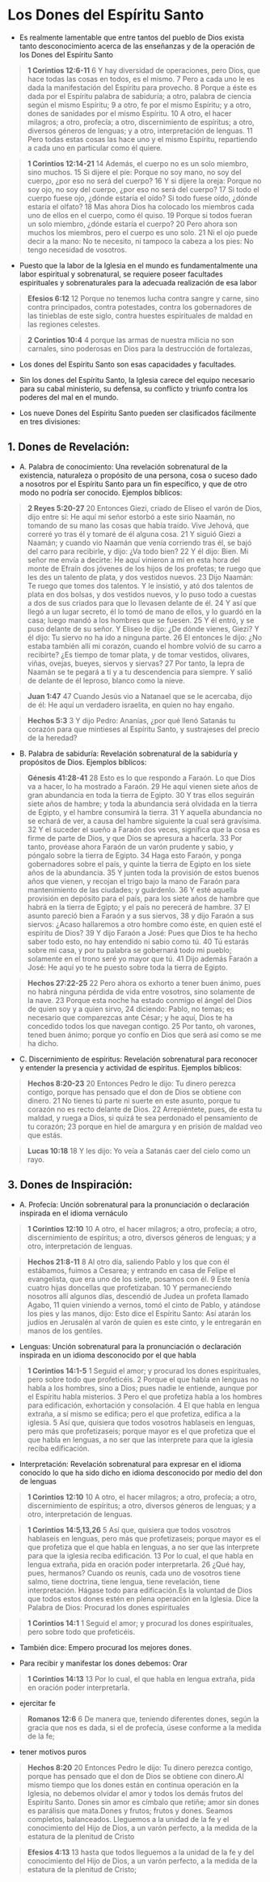 # Los Dones del Espíritu Santo

- Es realmente lamentable que entre tantos del pueblo de Dios exista tanto desconocimiento acerca de las enseñanzas y de la operación de los Dones del Espíritu Santo

> **1 Corintios 12:6-11**
> 6 Y hay diversidad de operaciones, pero Dios, que hace todas las cosas en todos, es el mismo.
 7 Pero a cada uno le es dada la manifestación del Espíritu para provecho.
 8 Porque a éste es dada por el Espíritu palabra de sabiduría; a otro, palabra de ciencia según el mismo Espíritu;
 9 a otro, fe por el mismo Espíritu; y a otro, dones de sanidades por el mismo Espíritu.
 10 A otro, el hacer milagros; a otro, profecía; a otro, discernimiento de espíritus; a otro, diversos géneros de lenguas; y a otro, interpretación de lenguas.
 11 Pero todas estas cosas las hace uno y el mismo Espíritu, repartiendo a cada uno en particular como él quiere.

> **1 Corintios 12:14-21**
> 14 Además, el cuerpo no es un solo miembro, sino muchos.
 15 Si dijere el pie: Porque no soy mano, no soy del cuerpo, ¿por eso no será del cuerpo?
 16 Y si dijere la oreja: Porque no soy ojo, no soy del cuerpo, ¿por eso no será del cuerpo?
 17 Si todo el cuerpo fuese ojo, ¿dónde estaría el oído? Si todo fuese oído, ¿dónde estaría el olfato?
 18 Mas ahora Dios ha colocado los miembros cada uno de ellos en el cuerpo, como él quiso.
 19 Porque si todos fueran un solo miembro, ¿dónde estaría el cuerpo?
 20 Pero ahora son muchos los miembros, pero el cuerpo es uno solo.
 21 Ni el ojo puede decir a la mano: No te necesito, ni tampoco la cabeza a los pies: No tengo necesidad de vosotros.

- Puesto que la labor de la Iglesia en el mundo es fundamentalmente una labor espiritual y sobrenatural, se requiere poseer facultades espirituales y sobrenaturales para la adecuada realización de esa labor

> **Efesios 6:12**
> 12 Porque no tenemos lucha contra sangre y carne, sino contra principados, contra potestades, contra los gobernadores de las tinieblas de este siglo, contra huestes espirituales de maldad en las regiones celestes.

> **2 Corintios 10:4**
> 4 porque las armas de nuestra milicia no son carnales, sino poderosas en Dios para la destrucción de fortalezas,

- Los dones del Espíritu Santo son esas capacidades y facultades.

- Sin los dones del Espíritu Santo, la Iglesia carece del equipo necesario para su cabal ministerio, su defensa, su conflicto y triunfo contra los poderes del mal en el mundo.

- Los nueve Dones del Espíritu Santo pueden ser clasificados fácilmente en tres divisiones:

## 1. Dones de Revelación:

- A. Palabra de conocimiento: Una revelación sobrenatural de la existencia, naturaleza o propósito de una persona, cosa o suceso dado a nosotros por el Espíritu Santo para un fin específico, y que de otro modo no podría ser conocido. Ejemplos bíblicos:

> **2 Reyes 5:20-27**
> 20 Entonces Giezi, criado de Eliseo el varón de Dios, dijo entre sí: He aquí mi señor estorbó a este sirio Naamán, no tomando de su mano las cosas que había traído. Vive Jehová, que correré yo tras él y tomaré de él alguna cosa.
 21 Y siguió Giezi a Naamán; y cuando vio Naamán que venía corriendo tras él, se bajó del carro para recibirle, y dijo: ¿Va todo bien?
 22 Y él dijo: Bien. Mi señor me envía a decirte: He aquí vinieron a mí en esta hora del monte de Efraín dos jóvenes de los hijos de los profetas; te ruego que les des un talento de plata, y dos vestidos nuevos.
 23 Dijo Naamán: Te ruego que tomes dos talentos. Y le insistió, y ató dos talentos de plata en dos bolsas, y dos vestidos nuevos, y lo puso todo a cuestas a dos de sus criados para que lo llevasen delante de él.
 24 Y así que llegó a un lugar secreto, él lo tomó de mano de ellos, y lo guardó en la casa; luego mandó a los hombres que se fuesen.
 25 Y él entró, y se puso delante de su señor. Y Eliseo le dijo: ¿De dónde vienes, Giezi? Y él dijo: Tu siervo no ha ido a ninguna parte.
 26 El entonces le dijo: ¿No estaba también allí mi corazón, cuando el hombre volvió de su carro a recibirte? ¿Es tiempo de tomar plata, y de tomar vestidos, olivares, viñas, ovejas, bueyes, siervos y siervas?
 27 Por tanto, la lepra de Naamán se te pegará a ti y a tu descendencia para siempre. Y salió de delante de él leproso, blanco como la nieve.

> **Juan 1:47**
> 47 Cuando Jesús vio a Natanael que se le acercaba, dijo de él: He aquí un verdadero israelita, en quien no hay engaño.

> **Hechos 5:3**
> 3 Y dijo Pedro: Ananías, ¿por qué llenó Satanás tu corazón para que mintieses al Espíritu Santo, y sustrajeses del precio de la heredad?

- B. Palabra de sabiduría: Revelación sobrenatural de la sabiduría y propósitos de Dios. Ejemplos bíblicos:

> **Génesis 41:28-41**
> 28 Esto es lo que respondo a Faraón. Lo que Dios va a hacer, lo ha mostrado a Faraón.
 29 He aquí vienen siete años de gran abundancia en toda la tierra de Egipto.
 30 Y tras ellos seguirán siete años de hambre; y toda la abundancia será olvidada en la tierra de Egipto, y el hambre consumirá la tierra.
 31 Y aquella abundancia no se echará de ver, a causa del hambre siguiente la cual será gravísima.
 32 Y el suceder el sueño a Faraón dos veces, significa que la cosa es firme de parte de Dios, y que Dios se apresura a hacerla.
 33 Por tanto, provéase ahora Faraón de un varón prudente y sabio, y póngalo sobre la tierra de Egipto.
 34 Haga esto Faraón, y ponga gobernadores sobre el país, y quinte la tierra de Egipto en los siete años de la abundancia.
 35 Y junten toda la provisión de estos buenos años que vienen, y recojan el trigo bajo la mano de Faraón para mantenimiento de las ciudades; y guárdenlo.
 36 Y esté aquella provisión en depósito para el país, para los siete años de hambre que habrá en la tierra de Egipto; y el país no perecerá de hambre.
 37 El asunto pareció bien a Faraón y a sus siervos,
 38 y dijo Faraón a sus siervos: ¿Acaso hallaremos a otro hombre como éste, en quien esté el espíritu de Dios?
 39 Y dijo Faraón a José: Pues que Dios te ha hecho saber todo esto, no hay entendido ni sabio como tú.
 40 Tú estarás sobre mi casa, y por tu palabra se gobernará todo mi pueblo; solamente en el trono seré yo mayor que tú.
 41 Dijo además Faraón a José: He aquí yo te he puesto sobre toda la tierra de Egipto.

> **Hechos 27:22-25**
> 22 Pero ahora os exhorto a tener buen ánimo, pues no habrá ninguna pérdida de vida entre vosotros, sino solamente de la nave.
 23 Porque esta noche ha estado conmigo el ángel del Dios de quien soy y a quien sirvo,
 24 diciendo: Pablo, no temas; es necesario que comparezcas ante César; y he aquí, Dios te ha concedido todos los que navegan contigo.
 25 Por tanto, oh varones, tened buen ánimo; porque yo confío en Dios que será así como se me ha dicho.

- C. Discernimiento de espíritus: Revelación sobrenatural para reconocer y entender la presencia y actividad de espíritus. Ejemplos bíblicos: 

> **Hechos 8:20-23**
> 20 Entonces Pedro le dijo: Tu dinero perezca contigo, porque has pensado que el don de Dios se obtiene con dinero.
 21 No tienes tú parte ni suerte en este asunto, porque tu corazón no es recto delante de Dios.
 22 Arrepiéntete, pues, de esta tu maldad, y ruega a Dios, si quizá te sea perdonado el pensamiento de tu corazón;
 23 porque en hiel de amargura y en prisión de maldad veo que estás.

> **Lucas 10:18**
> 18 Y les dijo: Yo veía a Satanás caer del cielo como un rayo.

## 3. Dones de Inspiración:

- A. Profecía: Unción sobrenatural para la pronunciación o declaración inspirada en el idioma vernáculo

> **1 Corintios 12:10**
> 10 A otro, el hacer milagros; a otro, profecía; a otro, discernimiento de espíritus; a otro, diversos géneros de lenguas; y a otro, interpretación de lenguas.

> **Hechos 21:8-11**
> 8 Al otro día, saliendo Pablo y los que con él estábamos, fuimos a Cesarea; y entrando en casa de Felipe el evangelista, que era uno de los siete, posamos con él.
 9 Este tenía cuatro hijas doncellas que profetizaban.
 10 Y permaneciendo nosotros allí algunos días, descendió de Judea un profeta llamado Agabo,
 11 quien viniendo a vernos, tomó el cinto de Pablo, y atándose los pies y las manos, dijo: Esto dice el Espíritu Santo: Así atarán los judíos en Jerusalén al varón de quien es este cinto, y le entregarán en manos de los gentiles.

- Lenguas: Unción sobrenatural para la pronunciación o declaración inspirada en un idioma desconocido por el que habla

> **1 Corintios 14:1-5**
> 1 Seguid el amor; y procurad los dones espirituales, pero sobre todo que profeticéis.
 2 Porque el que habla en lenguas no habla a los hombres, sino a Dios; pues nadie le entiende, aunque por el Espíritu habla misterios.
 3 Pero el que profetiza habla a los hombres para edificación, exhortación y consolación.
 4 El que habla en lengua extraña, a sí mismo se edifica; pero el que profetiza, edifica a la iglesia.
 5 Así que, quisiera que todos vosotros hablaseis en lenguas, pero más que profetizaseis; porque mayor es el que profetiza que el que habla en lenguas, a no ser que las interprete para que la iglesia reciba edificación.

- Interpretación: Revelación sobrenatural para expresar en el idioma conocido lo que ha sido dicho en idioma desconocido por medio del don de lenguas

> **1 Corintios 12:10**
> 10 A otro, el hacer milagros; a otro, profecía; a otro, discernimiento de espíritus; a otro, diversos géneros de lenguas; y a otro, interpretación de lenguas.

> **1 Corintios 14:5,13,26**
> 5 Así que, quisiera que todos vosotros hablaseis en lenguas, pero más que profetizaseis; porque mayor es el que profetiza que el que habla en lenguas, a no ser que las interprete para que la iglesia reciba edificación.
 13 Por lo cual, el que habla en lengua extraña, pida en oración poder interpretarla.
 26 ¿Qué hay, pues, hermanos? Cuando os reunís, cada uno de vosotros tiene salmo, tiene doctrina, tiene lengua, tiene revelación, tiene interpretación. Hágase todo para edificación.Es la voluntad de Dios que todos estos dones estén en plena operación en la Iglesia. Dice la Palabra de Dios: Procurad los dones espirituales

> **1 Corintios 14:1**
> 1 Seguid el amor; y procurad los dones espirituales, pero sobre todo que profeticéis.

- También dice: Empero procurad los mejores dones.

- Para recibir y manifestar los dones debemos: Orar

> **1 Corintios 14:13**
> 13 Por lo cual, el que habla en lengua extraña, pida en oración poder interpretarla.

- ejercitar fe

> **Romanos 12:6**
> 6 De manera que, teniendo diferentes dones, según la gracia que nos es dada, si el de profecía, úsese conforme a la medida de la fe;

- tener motivos puros

> **Hechos 8:20**
> 20 Entonces Pedro le dijo: Tu dinero perezca contigo, porque has pensado que el don de Dios se obtiene con dinero.Al mismo tiempo que los dones están en continua operación en la Iglesia, no debemos olvidar el amor y todos los demás frutos del Espíritu Santo. Dones sin amor es címbalo que retiñe; amor sin dones es parálisis que mata.Dones y frutos; frutos y dones. Seamos completos, balanceados. Lleguemos a la unidad de la fe y el conocimiento del Hijo de Dios, a un varón perfecto, a la medida de la estatura de la plenitud de Cristo

> **Efesios 4:13**
> 13 hasta que todos lleguemos a la unidad de la fe y del conocimiento del Hijo de Dios, a un varón perfecto, a la medida de la estatura de la plenitud de Cristo;

